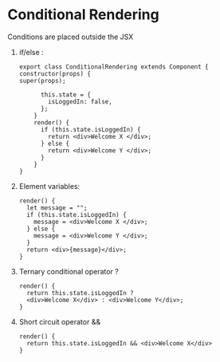 # Conditional Rendering

Conditions are placed outside the JSX

1.  if/else :

        export class ConditionalRendering extends Component {
        constructor(props) {
        super(props);

              this.state = {
                isLoggedIn: false,
              };
            }
            render() {
              if (this.state.isLoggedIn) {
                return <div>Welcome X </div>;
              } else {
                return <div>Welcome Y </div>;
              }
            }
        }

2.  Element variables:

        render() {
          let message = "";
          if (this.state.isLoggedIn) {
            message = <div>Welcome X </div>;
          } else {
            message = <div>Welcome Y </div>;
          }
          return <div>{message}</div>;
        }

3.  Ternary conditional operator ?

        render() {
          return this.state.isLoggedIn ?
          <div>Welcome X</div> : <div>Welcome Y</div>;
        }

4.  Short circuit operator &&

        render() {
          return this.state.isLoggedIn && <div>Welcome X</div>
        }
